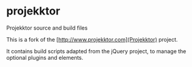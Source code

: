 projekktor
==========

Projekktor source and build files

This is a fork of the [http://www.projekktor.com](Projekktor) project.

It contains build scripts adapted from the jQuery project, to manage the optional plugins and elements.
